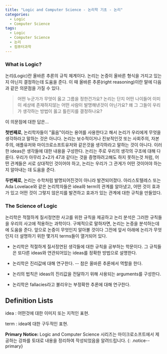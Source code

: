 ```yaml
---
title: "Logic and Computer Science - 논리학 기초 - 논리"
categories:
  - Logic
  - Computer Science
tags:
  - Logic
  - Computer Science
  - 논리
  - 컴퓨터과학
---
```

### What is Logic?
논리(Logic)란 올바른 추론의 규칙 체계이다. 논리는 논증이 올바른 형식을 가지고 있는지 아닌지 결정하는데 도움을 준다. 이 때 올바른 추론(right reasoning)이란 말에 다음과 같은 의문점을 가질 수 있다.

> 어떤 누군가가 무엇이 옳고 그름을 정한건가요? 논리는 단지 어떤 나이들어 이미 이 세상에 존재하지않는 어떤 사람이 발명해낸것이 아닌가요? 왜 그 그들이 우리가 생각하는 방법이 옳고 틀린지를 결정하나요?

이 의문점에 대한 답은...

**첫번째로**, 논리학자들이 "옳음"이라는 용어를 사용한다고 해서 논리가 우리에게 무엇을 생각하라고 말하는 것은 아니다. 논리는 보수적이거나 진보적인것 또는 사회주의, 자본주의, 애플유저와 마이크로소프트유저와 같은것을 생각하라고 말하는 것이 아니다. 이러한 ideas은 생각들에 대한 내용을 구성한다. 논리는 주로 우리의 생각의 구조에 대해 다룬다. 우리가 아무리 2+2가 47과 같다는 것을 증명하려고해도 하지 못하는것 처럼, 어떤 관계들은 서로 상대적인 것이어야 하고, 논리는 우리가 그 관게가 어떤 것이어야 하는지 알아내는 데 도움을 준다.

**두번째로**, 논리는 수학처럼 발명되어진것이 아니라 발견되어졌다. 아리스토텔레스 또는 Ada Lovelace와 같은 논리학자들은 idea와 term의 관계를 알아냈고, 어떤 것이 효과가 있고 어떤 것이 그렇지 않은지를 발견하고 효과가 있는 관계에 대한 규칙을 만들었다.

### The Science of Logic

논리학은 적절하게 질서정연한 사고를 위한 규칙을 제공하고 논리 분석은 그러한 규칙들을 우리의 사고에 적용하는 과학이다. 구체적으로 말하자면, 논리는 논증을 분석하는데에 도움을 준다. 앞으로 논증이 무엇인지 알아볼 것이다 그전에 앞서 아래에 논리가 무엇인지 더 설명하기 위한 몇가지 terms들이 열거되어 있다.

* 논리학은 적절하게 질서정연된 생각들에 대한 규칙을 공부하는 학문이다. 그 규칙들은 또다른 ideas와 연관되어있는 ideas를 정확한 방법으로 설명한다.

* 논리학은 진리값에 대해 연구한다. -- 참은 올바른 추론에서 역할을 한다.

* 논리의 법칙은 ideas의 진리값을 전달하기 위해 사용되는 arguments를 구성한다.

* 논리학은 fallacies라고 불리우는 부정확한 추론에 대해 연구한다.



## Definition Lists

idea
:   어떤것에 대한 이미지 또는 지적인 표현.

term
:   idea에 대한 구두적인 표현.

**Primary Notice:** Logic and Computer Science 시리즈는 마이크로소프트에서 제공하는 강좌를 토대로 내용을 정리하여 작성되었음을 알려드립니다.
{: .notice--primary}
